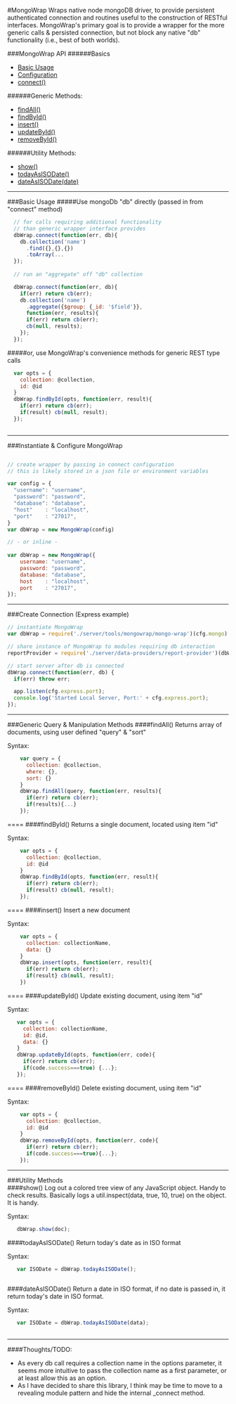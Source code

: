 #MongoWrap
Wraps native node mongoDB driver, to provide persistent authenticated connection and routines useful to the construction of RESTful interfaces. 
MongoWrap's primary goal is to provide a wrapper for the more generic calls & persisted connection, but not block any native "db" functionality (i.e., best of both worlds).      

###MongoWrap API 
######Basics
* [Basic Usage](#usage)
* [Configuration](#configure)
* [connect()](#connect)

######Generic Methods:
* [findAll()](#find-all)
* [findById()](#find-by-id)
* [insert()](#insert)
* [updateById()](#update-by-id)
* [removeById()](#remove-by-id)

######Utility Methods:
* [show()](#show)
* [todayAsISODate()](#today-as-iso-date)
* [dateAsISODate(date)](#date-as-iso-date)

----
<a name="usage"></a>
###Basic Usage
#####Use mongoDb "db" directly (passed in from "connect" method)
```js
  // for calls requiring additional functionality 
  // than generic wrapper interface provides
  dbWrap.connect(function(err, db){
    db.collection('name')
      .find({},{},{})
      .toArray(...
  });
  
  // run an "aggregate" off "db" collection  

  dbWrap.connect(function(err, db){
    if(err) return cb(err);
    db.collection('name')
      .aggregate({$group: {_id: '$field'}}, 
      function(err, results){
      if(err) return cb(err);
      cb(null, results);
    });
  });
```  
#####or, use MongoWrap's convenience methods for generic REST type calls
  
```js
  var opts = {
    collection: @collection,
    id: @id
  }
  dbWrap.findById(opts, function(err, result){
    if(err) return cb(err);
    if(result) cb(null, result);
  });
    
```
----
<a name="configure"></a>
###Instantiate & Configure MongoWrap 

```js

// create wrapper by passing in connect configuration
// this is likely stored in a json file or environment variables  

var config = {  
  "username": "username",  
  "password": "password",  
  "database": "database",  
  "host"    : "localhost", 
  "port"    : "27017",     
}
var dbWrap = new MongoWrap(config)

// - or inline - 
 
var dbWrap = new MongoWrap({
    username: "username",  
    password: "password",  
    database: "database",  
    host    : "localhost", 
    port    : "27017",     
});

```
----
<a name="connect"></a>
###Create Connection (Express example)

```js
// instantiate MongoWrap
var dbWrap = require('./server/tools/mongowrap/mongo-wrap')(cfg.mongo)

// share instance of MongoWrap to modules requiring db interaction
reportProvider = require('./server/data-providers/report-provider')(dbWrap) 

// start server after db is connected
dbWrap.connect(function(err, db) {
  if(err) throw err;

  app.listen(cfg.express.port);
  console.log('Started Local Server, Port:' + cfg.express.port);
});

```
----
###Generic Query & Manipulation Methods 
<a name="find-all"></a>
####findAll()
Returns array of documents, using user defined "query" & "sort" 

Syntax:
```js
    var query = {
      collection: @collection,
      where: {},
      sort: {}
    }
    dbWrap.findAll(query, function(err, results){
      if(err) return cb(err);
      if(results){...}
    });

```
==== 
<a name="find-by-id"></a>
####findById()
Returns a single document, located using item "id"  

Syntax:
```js
    var opts = {
      collection: @collection,
      id: @id
    }
    dbWrap.findById(opts, function(err, result){
      if(err) return cb(err);
      if(result) cb(null, result);
    });
``` 
====
<a name="insert"></a>
####insert()
Insert a new document  

Syntax:
```js
    var opts = {
      collection: collectionName,
      data: {}
    }
    dbWrap.insert(opts, function(err, result){
      if(err) return cb(err);
      if(result} cb(null, result);
    })
```
====
<a name="update-by-id"></a>
####updateById()
Update existing document, using item "id"   

Syntax:
```js
   var opts = {
     collection: collectionName,
     id: @id,
     data: {}
   }
   dbWrap.updateById(opts, function(err, code){
     if(err) return cb(err);
     if(code.success===true) {...};
   });
```
====
<a name="remove-by-id"></a>
####removeById()
Delete existing document, using item "id"   

Syntax:
```js
    var opts = {
      collection: @collection,
      id: @id
    }
    dbWrap.removeById(opts, function(err, code){
      if(err) return cb(err);
      if(code.success===true){...};
    });
```
----

###Utility Methods    
<a name="show"></a>
####show()
Log out a colored tree view of any JavaScript object. Handy to check results. Basically logs a util.inspect(data, true, 10, true) on the object. It is handy.

Syntax:
```js
   dbWrap.show(doc);
```
<a name="today-as-iso-date"></a>
####todayAsISODate()
Return today's date as in ISO format 

Syntax:
```js
   var ISODate = dbWrap.todayAsISODate();
   
```
<a name="date-as-iso-date"></a>
####dateAsISODate()
Return a date in ISO format, if no date is passed in, it return today's date in ISO format. 

Syntax:
```js
   var ISODate = dbWrap.todayAsISODate(data);
   
```
----
####Thoughts/TODO:
* As every db call requires a collection name in the options parameter, it seems more intuitive to pass the collection name as a first parameter, or at least allow this as an option.
* As I have decided to share this library, I think may be time to move to a revealing module pattern and hide the internal _connect method. 
  
